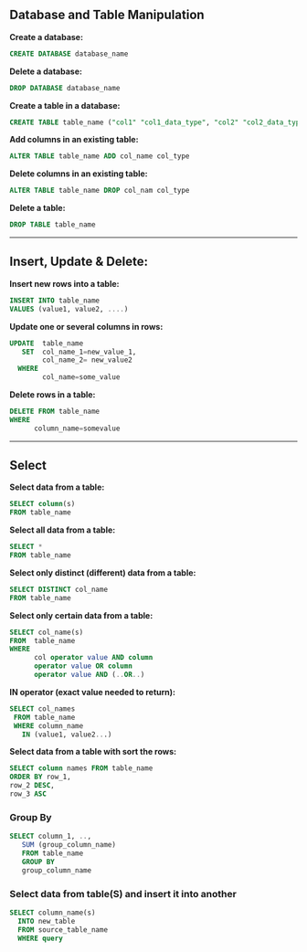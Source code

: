 ## Database and Table Manipulation


**Create a database:**
```sql
CREATE DATABASE database_name
```


**Delete a database:**
```sql
DROP DATABASE database_name
```


**Create a table in a database:**
```sql
CREATE TABLE table_name ("col1" "col1_data_type", "col2" "col2_data_type",..)
```


**Add columns in an existing table:**
```sql
ALTER TABLE table_name ADD col_name col_type
```


**Delete columns in an existing table:**
```sql
ALTER TABLE table_name DROP col_nam col_type
```


**Delete a table:**
```sql
DROP TABLE table_name
```

---------------------------------------------------

## Insert, Update & Delete:

**Insert new rows into a table:**
```sql
INSERT INTO table_name 
VALUES (value1, value2, ....)
```


**Update one or several columns in rows:**
```sql
UPDATE  table_name 
   SET  col_name_1=new_value_1, 
        col_name_2= new_value2
  WHERE
        col_name=some_value
```


**Delete rows in a table:**
```sql
DELETE FROM table_name 
WHERE 
      column_name=somevalue
```

-------------------------------------------

## Select

**Select data from a table:**
```sql
SELECT column(s) 
FROM table_name
```

**Select all data from a table:**
```sql
SELECT * 
FROM table_name
```


**Select only distinct (different) data from a table:**
```sql
SELECT DISTINCT col_name 
FROM table_name
```


**Select only certain data from a table:**
```sql
SELECT col_name(s) 
FROM  table_name
WHERE 
      col operator value AND column
      operator value OR column
      operator value AND (..OR..)
```

**IN operator (exact value needed to return):**
```sql
SELECT col_names 
 FROM table_name 
 WHERE column_name
   IN (value1, value2...)
```

**Select data from a table with sort the rows:**
```sql
SELECT column names FROM table_name
ORDER BY row_1,
row_2 DESC,
row_3 ASC
```

### Group By
```sql
SELECT column_1, ..,
   SUM (group_column_name)
   FROM table_name 
   GROUP BY
   group_column_name
```

### Select data from table(S) and insert it into another
```sql
SELECT column_name(s) 
  INTO new_table 
  FROM source_table_name
  WHERE query
```
